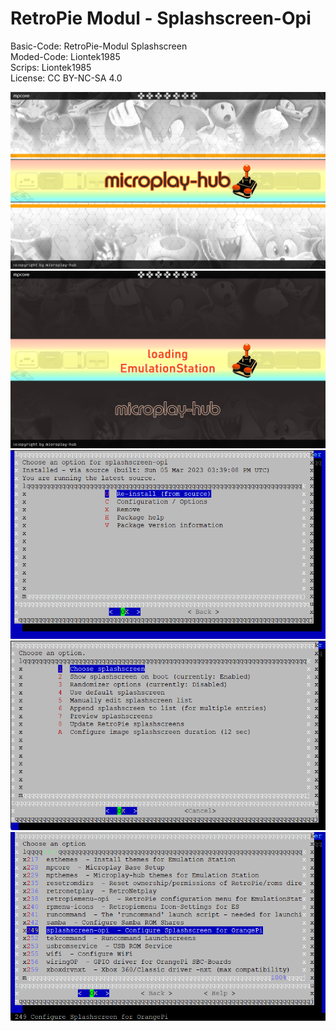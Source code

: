 # RetroPie Modul - Splashscreen-Opi

Basic-Code:	RetroPie-Modul Splashscreen</br>
Moded-Code:	Liontek1985</br>
Scrips:		Liontek1985</br>
License:	CC BY-NC-SA 4.0</br>

![pic001](mpcore-splashscreen.png "Modul Picture")
![pic002](mpcore-splashload.png "Modul Picture")</br>
![pic003](https://github.com/microplay-hub/mpcore-library/raw/main/Imagebase/_Moduls/splashscreen-opi-modul.png "Modul Picture")
![pic004](https://github.com/microplay-hub/mpcore-library/raw/main/Imagebase/_Moduls/splashscreen-opi-modul-cf.png "Modul Picture")
![pic005](https://github.com/microplay-hub/mpcore-library/raw/main/Imagebase/_Moduls/cfg-splashscreen-opi.png "Modul Picture")
